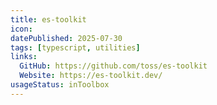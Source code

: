 ```yaml
---
title: es-toolkit
icon:
datePublished: 2025-07-30
tags: [typescript, utilities]
links:
  GitHub: https://github.com/toss/es-toolkit
  Website: https://es-toolkit.dev/
usageStatus: inToolbox
---
```

